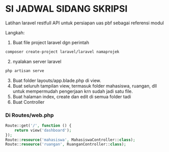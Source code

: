 # SI JADWAL SIDANG SKRIPSI

Latihan laravel restfull API untuk persiapan uas pbf sebagai referensi modul

Langkah:
1. Buat file project laravel dgn perintah 
```bash
composer create-project laravel/laravel namaprojek
```

2. nyalakan server laravel
```bash
php artisan serve
```

3. Buat folder layouts/app.blade.php di view.
4. Buat seluruh tampilan view, termasuk folder mahasiswa, ruangan, dll untuk mempermudah pengerjaan krn sudah jadi satu file.
5. Buat halaman index, create dan edit di semua folder tadi
6. Buat Controller


### Di Routes/web.php
```php
Route::get('/', function () {
    return view('dashboard');
});
Route::resource('mahasiswa', MahasiswaController::class);
Route::resource('ruangan', RuanganController::class);
```

